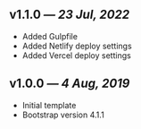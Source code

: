 ## v1.1.0 _— 23 Jul, 2022_

- Added Gulpfile
- Added Netlify deploy settings
- Added Vercel deploy settings

## v1.0.0 _— 4 Aug, 2019_

- Initial template
- Bootstrap version 4.1.1
